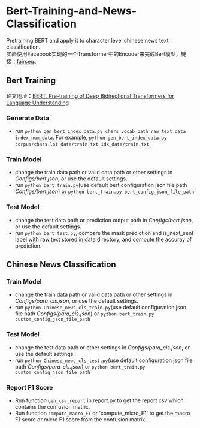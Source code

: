 # Bert-Training-and-News-Classification
Pretraining BERT and apply it to character level chinese news text classification.  
实验使用Facebook实现的一个Transformer中的Encoder来完成Bert模型，链接：[fairseq](https://github.com/pytorch/fairseq)。

## Bert Training
论文地址：[BERT: Pre-training of Deep Bidirectional Transformers for Language Understanding](https://arxiv.org/abs/1810.04805)

### Generate Data
* run `python gen_bert_index_data.py chars_vocab_path raw_text_data index_num_data`.  For example, `python gen_bert_index_data.py corpus/chars.lst data/train.txt idx_data/train.txt`.

### Train Model
* change the train data path or valid data path or other settings in *Configs/bert.json*, or use the default settings.
* run `python bert_train.py`(use default bert configuration json file path *Configs/bert.json*) or `python bert_train.py bert_config_json_file_path`

### Test Model
* change the test data path or prediction output path in *Configs/bert.json*, or use the default settings.
* run `python bert_test.py`, compare the mask prediction and is_next_sent label with raw text stored in data directory, and compute the accuray of prediction.

## Chinese News Classification
### Train Model
* change the train data path or valid data path or other settings in *Configs/para_cls.json*, or use the default settings.
* run `python Chinese_news_cls_train.py`(use default configuration json file path *Configs/para_cls.json*) or `python bert_train.py custom_config_json_file_path`

### Test Model
* change the test data path or other settings in *Configs/para_cls.json*, or use the default settings.
* run `python Chinese_news_cls_test.py`(use default configuration json file path *Configs/para_cls.json*) or `python bert_train.py custom_config_json_file_path`

### Report F1 Score
* Run function `gen_csv_report` in report.py to get the report csv which contains the confusion matrix.
* Run function `compute_macro_F1` or 'compute_micro_F1' to get the macro F1 score or micro F1 score from the confusion matrix.

